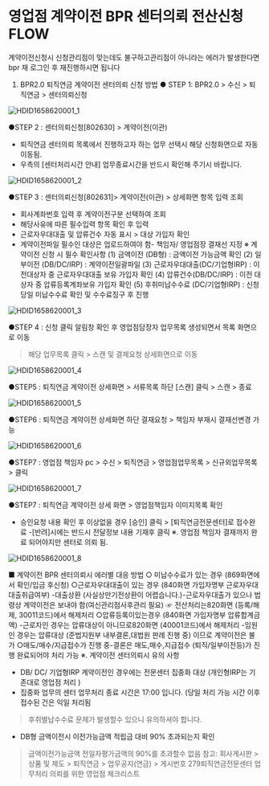# 영업점 계약이전 BPR 센터의뢰 전산신청 FLOW
계약이전신청시 신청관리점이 맞는데도 불구하고관리점이 아니라는 에러가 발생한다면 bpr 재 로그인 후
재진행하시면 됩니다
1. BPR2.0 퇴직연금 계약이전 센터의뢰 신청 방법
● STEP 1: BPR2.0 > 수신 > 퇴직연금 > 센터의뢰신청

![HDID1658620001_1](HDID1658620001_1.jpg)

●STEP 2 : 센터의뢰신청[802630] > 계약이전(이관)
- 퇴직연금 센터의뢰 목록에서 진행하고자 하는 업무 선택시 해당 신청화면으로 자동 이동됨.
- 우측의 [센터처리시간 안내] 업무종료시간을 반드시 확인해 주기시 바랍니다.

![HDID1658620001_2](HDID1658620001_2.jpg)

●STEP 3 : 센터의뢰신청[802631]> 계약이전(이관) > 상세화면 항목 입력 조회
- 회사계좌번호 입력 후 계약이전구분 선택하여 조회
- 해당사유에 따른 필수입력 항목 확인 후 입력
- 근로자우대대출 및 압류건수 자동 표시 > 대상 가입자 확인
- 계약이전파일 필수인 대상은 업로드하여야 함- 책임자/ 영업점장 결재선 지정
※ 계약이전 신청 시 필수 확인사항
(1) 금액이전 (DB형) : 금액이전 가능금액 확인
(2) 일부이전 (DB/DC/IRP) : 계약이전일괄파일
(3) 근로자우대대출(DC/기업형IRP) : 이전대상자 중 근로자우대대출 보유 가입자 확인
(4) 압류건수(DB/DC/IRP) : 이전 대상자 중 압류등록계좌보유 가입자 확인
(5) 후취미납수수료 (DC/기업형IRP) : 신청 당일 미납수수료 확인 및 수수료징구 후 진행

![HDID1658620001_3](HDID1658620001_3.jpg)

●STEP 4 : 신청 클릭 알림창 확인 후 영업점담장자 업무목록 생성되면서 목록 화면으로 이동
> 해당 업무목록 클릭 > 스캔 및 결제요청 상세화면으로 이동

![HDID1658620001_4](HDID1658620001_4.jpg)

●STEP5 : 퇴직연금 계약이전 상세화면 > 서류목록 하단 [스캔] 클릭 > 스캔 > 종료

![HDID1658620001_5](HDID1658620001_5.jpg)

●STEP6 : 퇴직연금 계약이전 상세화면 하단 결재요청 > 책임자 부재시 결재선변경 가능

![HDID1658620001_6](HDID1658620001_6.jpg)

●STEP7 : 영업점 책임자 pc > 수신 > 퇴직연금 > 영업점업무목록 > 신규외업무목록 > 클릭

![HDID1658620001_7](HDID1658620001_7.jpg)

●STEP7 : 퇴직연금 계약이전 상세 화면 > 영업점책임자 이미지목록 확인
- 승인요청 내용 확인 후 이상없을 경우 [승인] 클릭 > [퇴직연금전문센터]로 접수완료
-[반려]시에는 반드시 전달정보 내용 기재후 클릭
※. 영업점 책임자 결재까지 완료 되어야지만 센터로 의뢰 됨.

![HDID1658620001_8](HDID1658620001_8.jpg)

■ 계약이전 BPR 센터의뢰시 에러별 대응 방법
○ 미납수수료가 있는 경우
(869화면에서 확인/입금 후신청)
○근로자우대대출이 있는 경우
(840화면
가입자명부
근로자우대대출취급여부)
-대출상환
(사실상만기전상환이 어렵습니다.)-근로자우대출가 있으나 법령상 계약이전은 보내야 함(여신관리점사후관리 필요)
☞ 전산처리는820화면
(등록/해제, 30011코드)에서 해제처리
○압류등록이있는경우
(840화면
가입자명부
압류합계금액)
-근로자인 경우는 압류대상이 아니므로820화면
(40001코드)에서 해제처리
-임원인 경우는 압류대상
(준법지원부 내부결론,대법원 판례 진행 중)
이므로 계약이전은 불가
○매도/매수/지급접수가 진행 중-결론은 매도,매수,지급접수
(퇴직/일부이전등)가 진행 완료되어야 처리 가능
※. 계약이전 센터의뢰시 유의 사항
- DB/ DC/ 기업형IRP 계약이전인 경우에는 전문센터 집중화 대상 (개인형IRP는 기존대로 영업점 처리 )
- 집중화 업무의 센터 업무처리 종료 시간은 17:00 입니다.
(당일 처리 가능 시간 이후 접수된 건은 익일 처리됨
> 후취별납수수료 문제가 발생할수 있으니 유의하셔야 합니다.
- DB형 금액이전시 이전가능금액 적립금 대비 90% 초과되는지 확인
> 금액이전가능금액 전일자평가금액의 90%를 초과할수 없음
참고: 회사게시판 > 상품 및 제도 > 퇴직연금 > 업무공지(연금) > 게시번호 279퇴직연금전문센터 업무처리 의뢰를 위한 영업점 체크리스트
